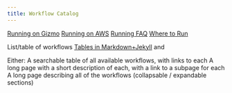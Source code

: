 ```yaml
---
title: Workflow Catalog
---
```


[Running on Gizmo](running/on_gizmo.md)
[Running on AWS](running/on_aws.md)
[Running FAQ](running/faq.md)
[Where to Run](running/where_to_run.md)





List/table of workflows
    [Tables in Markdown+Jekyll](https://aksakalli.github.io/jekyll-doc-theme/docs/cheatsheet/#tables) and 


Either:
        A searchable table of all available workflows, with links to each
        A long page with a short description of each, with a link to a subpage for each
        A long page describing all of the workflows (collapsable / expandable sections)

